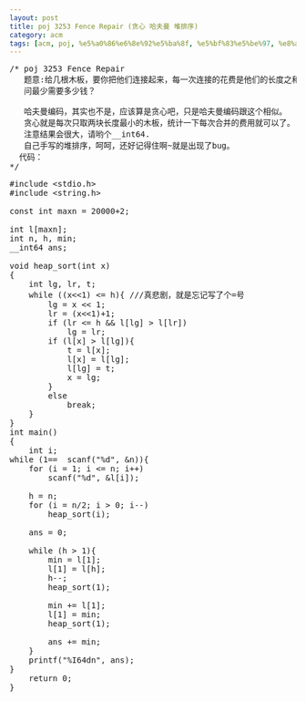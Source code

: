 ```yaml
---
layout: post
title: poj 3253 Fence Repair (贪心 哈夫曼 堆排序)
category: acm
tags: [acm, poj, %e5%a0%86%e6%8e%92%e5%ba%8f, %e5%bf%83%e5%be%97, %e8%a7%a3%e9%a2%98%e6%8a%a5%e5%91%8a, %e8%b4%aa%e5%bf%83]
---
```


<pre>/* poj 3253 Fence Repair
   题意:给几根木板，要你把他们连接起来，每一次连接的花费是他们的长度之和。
   问最少需要多少钱？

   哈夫曼编码，其实也不是，应该算是贪心吧，只是哈夫曼编码跟这个相似。
   贪心就是每次只取两块长度最小的木板，统计一下每次合并的费用就可以了。
   注意结果会很大，请哟个__int64.
   自己手写的堆排序，呵呵，还好记得住啊~就是出现了bug。
  代码：
*/</pre>
<!--more-->
<pre>#include &lt;stdio.h&gt;
#include &lt;string.h&gt;

const int maxn = 20000+2;

int l[maxn];
int n, h, min;
__int64 ans;

void heap_sort(int x)
{
    int lg, lr, t;
    while ((x&lt;&lt;1) &lt;= h){ ///真悲剧，就是忘记写了个=号
        lg = x &lt;&lt; 1;
        lr = (x&lt;&lt;1)+1;
        if (lr &lt;= h &amp;&amp; l[lg] &gt; l[lr])
            lg = lr;
        if (l[x] &gt; l[lg]){
            t = l[x];
            l[x] = l[lg];
            l[lg] = t;
            x = lg;
        }
        else
            break;
    }
}
int main()
{
    int i;
while (1==  scanf("%d", &amp;n)){
    for (i = 1; i &lt;= n; i++)
        scanf("%d", &amp;l[i]);

    h = n;
    for (i = n/2; i &gt; 0; i--)
        heap_sort(i);

    ans = 0;

    while (h &gt; 1){
        min = l[1];
        l[1] = l[h];
        h--;
        heap_sort(1);

        min += l[1];
        l[1] = min;
        heap_sort(1);

        ans += min;
    }
    printf("%I64dn", ans);
}
    return 0;
}</pre>
